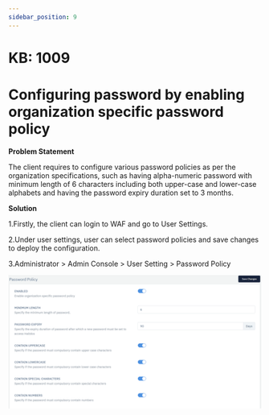 ```yaml
---
sidebar_position: 9
---
```


# KB: 1009

# Configuring password by enabling organization specific password policy

**Problem Statement**

The client requires to configure various password policies as per the organization specifications, such as having alpha-numeric password with minimum length of 6 characters including both upper-case and lower-case alphabets and having the password expiry duration set to 3 months. 

**Solution**

1.Firstly, the client can login to WAF and go to User Settings.

2.Under user settings, user can select password policies and save changes to deploy the configuration.

3.Administrator >  Admin Console > User Setting >  Password Policy 

![kb-1009](/img/waf/v6/kb/kb888.png)